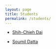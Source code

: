 ```yaml
---
layout: page
title: Students
permalink: /students/
---
```


* [Shih-Chieh Dai](https://sjdai.github.io/)

* [Soumil Datta](https://soumildatta.github.io/)
